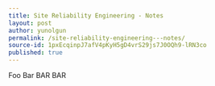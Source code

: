 ```yaml
---
title: Site Reliability Engineering - Notes
layout: post
author: yunolgun
permalink: /site-reliability-engineering---notes/
source-id: 1pxEcqinpJ7afV4pKyH5gD4vrS29js7J0OQh9-lRN3co
published: true
---
```

Foo Bar BAR BAR

